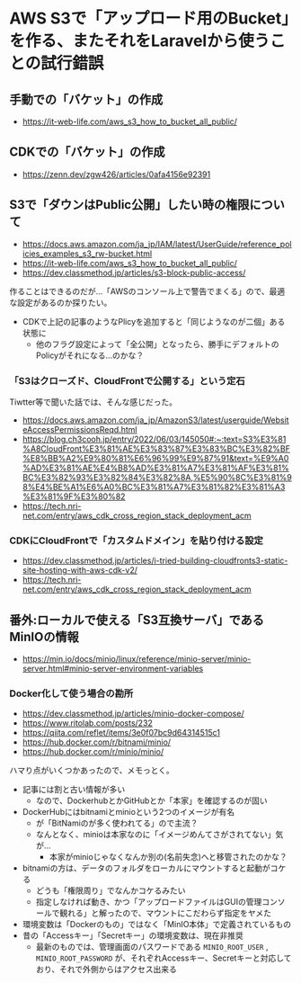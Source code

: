 # AWS S3で「アップロード用のBucket」を作る、またそれをLaravelから使うことの試行錯誤

## 手動での「バケット」の作成

- https://it-web-life.com/aws_s3_how_to_bucket_all_public/


## CDKでの「バケット」の作成

- https://zenn.dev/zgw426/articles/0afa4156e92391


## S3で「ダウンはPublic公開」したい時の権限について

- https://docs.aws.amazon.com/ja_jp/IAM/latest/UserGuide/reference_policies_examples_s3_rw-bucket.html
- https://it-web-life.com/aws_s3_how_to_bucket_all_public/
- https://dev.classmethod.jp/articles/s3-block-public-access/

作ることはできるのだが…「AWSのコンソール上で警告でまくる」ので、最適な設定があるのか探りたい。

- CDKで上記の記事のようなPlicyを追加すると「同じようなのが二個」ある状態に
  - 他のフラグ設定によって「全公開」となったら、勝手にデフォルトのPolicyがそれになる…のかな？

### 「S3はクローズド、CloudFrontで公開する」という定石

Tiwtter等で聞いた話では、そんな感じだった。

- https://docs.aws.amazon.com/ja_jp/AmazonS3/latest/userguide/WebsiteAccessPermissionsReqd.html
- https://blog.ch3cooh.jp/entry/2022/06/03/145050#:~:text=S3%E3%81%A8CloudFront%E3%81%AE%E3%83%87%E3%83%BC%E3%82%BF%E8%BB%A2%E9%80%81%E6%96%99%E9%87%91&text=%E9%A0%AD%E3%81%AE%E4%B8%AD%E3%81%A7%E3%81%AF%E3%81%BC%E3%82%93%E3%82%84%E3%82%8A,%E5%90%8C%E3%81%98%E4%BE%A1%E6%A0%BC%E3%81%A7%E3%81%82%E3%81%A3%E3%81%9F%E3%80%82
- https://tech.nri-net.com/entry/aws_cdk_cross_region_stack_deployment_acm


### CDKにCloudFrontで「カスタムドメイン」を貼り付ける設定

- https://dev.classmethod.jp/articles/i-tried-building-cloudfronts3-static-site-hosting-with-aws-cdk-v2/
- https://tech.nri-net.com/entry/aws_cdk_cross_region_stack_deployment_acm

## 番外:ローカルで使える「S3互換サーバ」であるMinIOの情報

- https://min.io/docs/minio/linux/reference/minio-server/minio-server.html#minio-server-environment-variables

### Docker化して使う場合の勘所

- https://dev.classmethod.jp/articles/minio-docker-compose/
- https://www.ritolab.com/posts/232
- https://qiita.com/reflet/items/3e0f07bc9d64314515c1
- https://hub.docker.com/r/bitnami/minio/
- https://hub.docker.com/r/minio/minio/

ハマり点がいくつかあったので、メモっとく。

- 記事には割と古い情報が多い
  - なので、DockerhubとかGitHubとか「本家」を確認するのが固い
- DockerHubにはbitnamiとminioという2つのイメージが有名
  - が「BitNamiのが多く使われてる」ので主流？
  - なんとなく、minioは本家なのに「イメージめんてさがされてない」気が…
    - 本家がminioじゃなくなんか別の(名前失念)へと移管されたのかな？
- bitnamiの方は、データのフォルダをローカルにマウントすると起動がコケる
  - どうも「権限周り」でなんかコケるみたい
  - 指定しなければ動き、かつ「アップロードファイルはGUIの管理コンソールで観れる」と解ったので、マウントにこだわらず指定をヤメた
- 環境変数は「Dockerのもの」ではなく「MinIO本体」で定義されているもの
- 昔の「Accessキー」「Secretキー」の環境変数は、現在非推奨
  - 最新のものでは、管理画面のパスワードである `MINIO_ROOT_USER` , `MINIO_ROOT_PASSWORD` が、それぞれAccessキー、Secretキーと対応しており、それで外側からはアクセス出来る